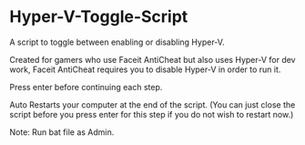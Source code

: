 # Hyper-V-Toggle-Script
A script to toggle between enabling or disabling Hyper-V.

Created for gamers who use Faceit AntiCheat but also uses Hyper-V for dev work, Faceit AntiCheat requires you to disable Hyper-V in order to run it.

Press enter before continuing each step.

Auto Restarts your computer at the end of the script.
(You can just close the script before you press enter for this step if you do not wish to restart now.)

Note: Run bat file as Admin.
